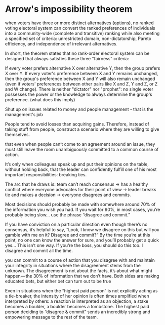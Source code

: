 # Arrow's impossibility theorem

when voters have three or more distinct alternatives (options), no ranked voting electoral system can convert the ranked preferences of individuals into a community-wide (complete and transitive) ranking while also meeting a specified set of criteria: unrestricted domain, non-dictatorship, Pareto efficiency, and independence of irrelevant alternatives.

In short, the theorem states that no rank-order electoral system can be designed that always satisfies these three "fairness" criteria:

If every voter prefers alternative X over alternative Y, then the group prefers X over Y.
If every voter's preference between X and Y remains unchanged, then the group's preference between X and Y will also remain unchanged (even if voters' preferences between other pairs like X and Z, Y and Z, or Z and W change).
There is neither "dictator" nor "prophet": no single voter possesses the power or the knowledge to always determine the group's preference. 
(what does this imply)

Shut up on issues related to money and people management - that is the management's job

People tend to avoid losses than acquiring gains. Therefore, instead of taking stuff from people, construct a scenario where they are willing to give themselves.

that even when people can’t come to an agreement around an issue, they must still leave the room unambiguously committed to a common course of action.

It’s only when colleagues speak up and put their opinions on the table, without holding back, that the leader can confidently fulfill one of his most important responsibilities: breaking ties.

The arc that he draws is: team can’t reach consensus → has a healthy conflict where everyone advocates for their point of view → leader breaks tie and makes a decision → everyone disagrees and commits.

Most decisions should probably be made with somewhere around 70% of the information you wish you had. If you wait for 90%, in most cases, you’re probably being slow… use the phrase “disagree and commit.”

If you have conviction on a particular direction even though there’s no consensus, it’s helpful to say, “Look, I know we disagree on this but will you gamble with me on it? Disagree and commit?” By the time you’re at this point, no one can know the answer for sure, and you’ll probably get a quick yes… This isn’t one way. If you’re the boss, you should do this too. I disagree and commit all the time.

you can commit to a course of action that you disagree with and maintain your integrity in situations where the disagreement stems from the unknown. The disagreement is not about the facts, it’s about what might happen — the 30% of information that we don’t have. Both sides are making educated bets, but either bet can turn out to be true

Even in situations when the “highest paid person” is not explicitly acting as a tie-breaker, the intensity of her opinion is often times amplified when interpreted by others: a reaction is interpreted as an objection, a stake becomes a boulder, a boulder becomes a tombstone. The highest paid person deciding to “disagree & commit” sends an incredibly strong and empowering message to the rest of the team.
